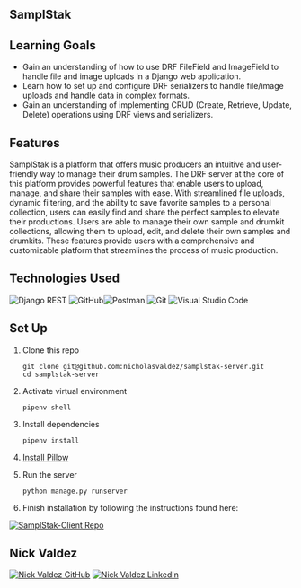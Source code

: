 ## SamplStak


## Learning Goals

- Gain an understanding of how to use DRF FileField and ImageField to handle file and image uploads in a Django web application.
- Learn how to set up and configure DRF serializers to handle file/image uploads and handle data in complex formats.
- Gain an understanding of implementing CRUD (Create, Retrieve, Update, Delete) operations using DRF views and serializers.


## Features

SamplStak is a platform that offers music producers an intuitive and user-friendly way to manage their drum samples. The DRF server at the core of this platform provides powerful features that enable users to upload, manage, and share their samples with ease. With streamlined file uploads, dynamic filtering, and the ability to save favorite samples to a personal collection, users can easily find and share the perfect samples to elevate their productions. Users are able to manage their own sample and drumkit collections, allowing them to upload, edit, and delete their own samples and drumkits. These features provide users with a comprehensive and customizable platform that streamlines the process of music production.

## Technologies Used
![Django REST](https://img.shields.io/badge/django%20rest-ff1709?style=for-the-badge&logo=django&logoColor=white)  ![GitHub](https://img.shields.io/badge/github%20-%23121011.svg?&style=for-the-badge&logo=github&logoColor=white)![Postman](https://img.shields.io/badge/Postman-FF6C37?style=for-the-badge&logo=Postman&logoColor=white)  ![Git](https://img.shields.io/badge/git%20-%23F05033.svg?&style=for-the-badge&logo=git&logoColor=white)  ![Visual Studio Code](https://img.shields.io/badge/VSCode%20-%23007ACC.svg?&style=for-the-badge&logo=visual-studio-code&logoColor=white)

## Set Up

1. Clone this repo

    ```
    git clone git@github.com:nicholasvaldez/samplstak-server.git
    cd samplstak-server
    ```

2. Activate virtual environment

    ```
    pipenv shell
    ```

3. Install dependencies

    ```
    pipenv install
    ```

4. [Install Pillow](https://pillow.readthedocs.io/en/stable/installation.html)

4. Run the server

    ```
    python manage.py runserver
    ```

5. Finish installation by following the instructions found here:


<a href="https://github.com/nicholasvaldez/samplstak-client" target="_blank"><img src="https://img.shields.io/badge/client_repo%20-%2375120e.svg?&style=for-the-badge&&logoColor=white" alt="SamplStak-Client Repo" style="height: auto !important; width: auto !important;" /></a>

## Nick Valdez

<a href="https://www.github.com/nicholasvaldez/" target="_blank"><img src="https://img.shields.io/badge/github%20-%23121011.svg?&style=for-the-badge&logo=github&logoColor=white" alt="Nick Valdez GitHub" style="height: auto !important;width: auto !important;" /></a> <a href="https://www.linkedin.com/in/nicholasvaldez/" target="_blank"><img src="https://img.shields.io/badge/linkedin%20-%230077B5.svg?&style=for-the-badge&logo=linkedin&logoColor=white" alt="Nick Valdez LinkedIn" style="height: auto !important;width: auto !important;" /></a>
